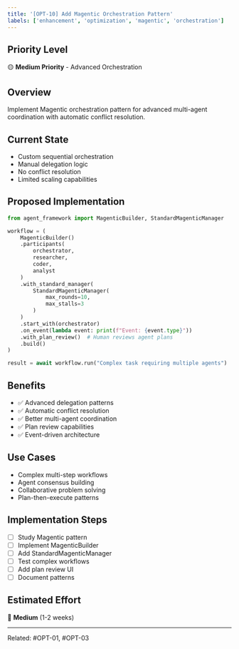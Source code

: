 ```yaml
---
title: '[OPT-10] Add Magentic Orchestration Pattern'
labels: ['enhancement', 'optimization', 'magentic', 'orchestration']
---
```


## Priority Level
🟡 **Medium Priority** - Advanced Orchestration

## Overview
Implement Magentic orchestration pattern for advanced multi-agent coordination with automatic conflict resolution.

## Current State
- Custom sequential orchestration
- Manual delegation logic
- No conflict resolution
- Limited scaling capabilities

## Proposed Implementation

```python
from agent_framework import MagenticBuilder, StandardMagenticManager

workflow = (
    MagenticBuilder()
    .participants(
        orchestrator,
        researcher,
        coder,
        analyst
    )
    .with_standard_manager(
        StandardMagenticManager(
            max_rounds=10,
            max_stalls=3
        )
    )
    .start_with(orchestrator)
    .on_event(lambda event: print(f"Event: {event.type}"))
    .with_plan_review()  # Human reviews agent plans
    .build()
)

result = await workflow.run("Complex task requiring multiple agents")
```

## Benefits
- ✅ Advanced delegation patterns
- ✅ Automatic conflict resolution
- ✅ Better multi-agent coordination
- ✅ Plan review capabilities
- ✅ Event-driven architecture

## Use Cases
- Complex multi-step workflows
- Agent consensus building
- Collaborative problem solving
- Plan-then-execute patterns

## Implementation Steps
- [ ] Study Magentic pattern
- [ ] Implement MagenticBuilder
- [ ] Add StandardMagenticManager
- [ ] Test complex workflows
- [ ] Add plan review UI
- [ ] Document patterns

## Estimated Effort
🔨 **Medium** (1-2 weeks)

---
Related: #OPT-01, #OPT-03
